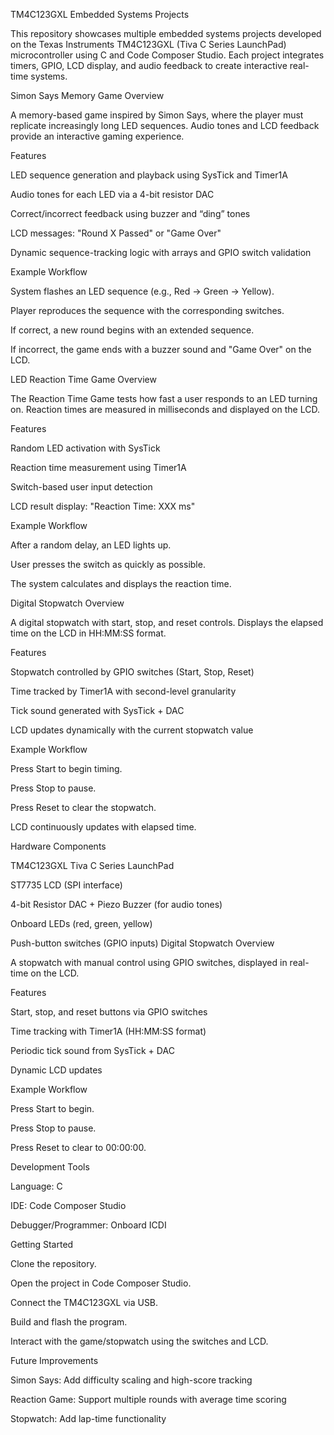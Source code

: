 TM4C123GXL Embedded Systems Projects

This repository showcases multiple embedded systems projects developed on the Texas Instruments TM4C123GXL (Tiva C Series LaunchPad) microcontroller using C and Code Composer Studio. Each project integrates timers, GPIO, LCD display, and audio feedback to create interactive real-time systems.

 Simon Says Memory Game
 Overview

A memory-based game inspired by Simon Says, where the player must replicate increasingly long LED sequences. Audio tones and LCD feedback provide an interactive gaming experience.

 Features

LED sequence generation and playback using SysTick and Timer1A

Audio tones for each LED via a 4-bit resistor DAC

Correct/incorrect feedback using buzzer and “ding” tones

LCD messages: "Round X Passed" or "Game Over"

Dynamic sequence-tracking logic with arrays and GPIO switch validation

Example Workflow

System flashes an LED sequence (e.g., Red → Green → Yellow).

Player reproduces the sequence with the corresponding switches.

If correct, a new round begins with an extended sequence.

If incorrect, the game ends with a buzzer sound and "Game Over" on the LCD.

 LED Reaction Time Game
 Overview

The Reaction Time Game tests how fast a user responds to an LED turning on. Reaction times are measured in milliseconds and displayed on the LCD.

Features

Random LED activation with SysTick

Reaction time measurement using Timer1A

Switch-based user input detection

LCD result display: "Reaction Time: XXX ms"

 Example Workflow

After a random delay, an LED lights up.

User presses the switch as quickly as possible.

The system calculates and displays the reaction time.

 Digital Stopwatch
 Overview

A digital stopwatch with start, stop, and reset controls. Displays the elapsed time on the LCD in HH:MM:SS format.

 Features

Stopwatch controlled by GPIO switches (Start, Stop, Reset)

Time tracked by Timer1A with second-level granularity

Tick sound generated with SysTick + DAC

LCD updates dynamically with the current stopwatch value

 Example Workflow

Press Start to begin timing.

Press Stop to pause.

Press Reset to clear the stopwatch.

LCD continuously updates with elapsed time.

Hardware Components

TM4C123GXL Tiva C Series LaunchPad

ST7735 LCD (SPI interface)

4-bit Resistor DAC + Piezo Buzzer (for audio tones)

Onboard LEDs (red, green, yellow)

Push-button switches (GPIO inputs)
 Digital Stopwatch
 Overview

A stopwatch with manual control using GPIO switches, displayed in real-time on the LCD.

 Features

Start, stop, and reset buttons via GPIO switches

Time tracking with Timer1A (HH:MM:SS format)

Periodic tick sound from SysTick + DAC

Dynamic LCD updates

 Example Workflow

Press Start to begin.

Press Stop to pause.

Press Reset to clear to 00:00:00.

 Development Tools

Language: C

IDE: Code Composer Studio

Debugger/Programmer: Onboard ICDI

 Getting Started

Clone the repository.

Open the project in Code Composer Studio.

Connect the TM4C123GXL via USB.

Build and flash the program.

Interact with the game/stopwatch using the switches and LCD.

 Future Improvements

Simon Says: Add difficulty scaling and high-score tracking

Reaction Game: Support multiple rounds with average time scoring

Stopwatch: Add lap-time functionality

